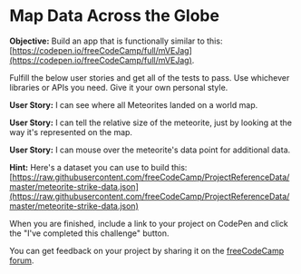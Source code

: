 Map Data Across the Globe
=========================

**Objective:** Build an app that is functionally similar to this: [https://codepen.io/freeCodeCamp/full/mVEJag](https://codepen.io/freeCodeCamp/full/mVEJag).

Fulfill the below user stories and get all of the tests to pass. Use whichever libraries or APIs you need. Give it your own personal style.

**User Story:** I can see where all Meteorites landed on a world map.

**User Story:** I can tell the relative size of the meteorite, just by looking at the way it's represented on the map.

**User Story:** I can mouse over the meteorite's data point for additional data.

**Hint:** Here's a dataset you can use to build this: [https://raw.githubusercontent.com/freeCodeCamp/ProjectReferenceData/master/meteorite-strike-data.json](https://raw.githubusercontent.com/freeCodeCamp/ProjectReferenceData/master/meteorite-strike-data.json)

When you are finished, include a link to your project on CodePen and click the "I've completed this challenge" button.

You can get feedback on your project by sharing it on the [freeCodeCamp forum](https://forum.freecodecamp.org/c/project-feedback/409).
